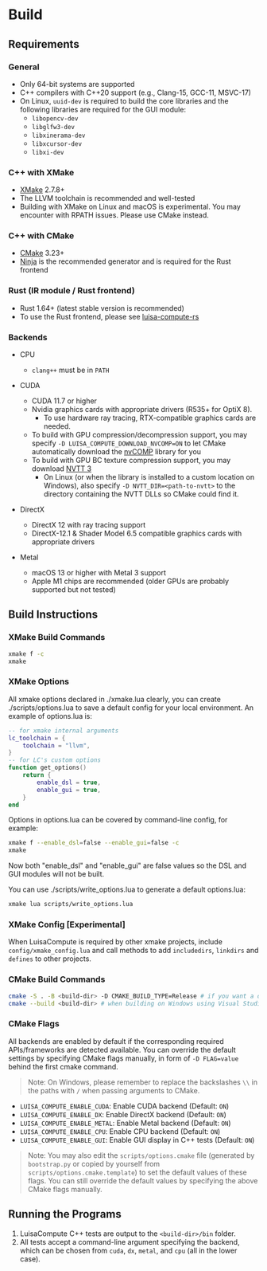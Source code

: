 # Build

## Requirements

### General
- Only 64-bit systems are supported
- C++ compilers with C++20 support (e.g., Clang-15, GCC-11, MSVC-17)
- On Linux, `uuid-dev` is required to build the core libraries and the following libraries are required for the GUI module:
  - `libopencv-dev`
  - `libglfw3-dev`
  - `libxinerama-dev`
  - `libxcursor-dev`
  - `libxi-dev`


### C++ with XMake

- [XMake](https://xmake.io/) 2.7.8+
- The LLVM toolchain is recommended and well-tested
- Building with XMake on Linux and macOS is experimental. You may encounter with RPATH issues. Please use CMake instead.

### C++ with CMake

- [CMake](https://cmake.org/) 3.23+
- [Ninja](https://ninja-build.org) is the recommended generator and is required for the Rust frontend

### Rust (IR module / Rust frontend)
- Rust 1.64+ (latest stable version is recommended)
- To use the Rust frontend, please see [luisa-compute-rs](https://github.com/LuisaGroup/luisa-compute-rs)

### Backends

- CPU
    - `clang++` must be in `PATH`
- CUDA
    - CUDA 11.7 or higher
    - Nvidia graphics cards with appropriate drivers (R535+ for OptiX 8).
      - To use hardware ray tracing, RTX-compatible graphics cards are needed.
    - To build with GPU compression/decompression support, you may specify `-D LUISA_COMPUTE_DOWNLOAD_NVCOMP=ON` to let CMake automatically download the [nvCOMP](https://developer.nvidia.com/nvcomp) library for you
    - To build with GPU BC texture compression support, you may download [NVTT 3](https://developer.nvidia.com/gpu-accelerated-texture-compression)
      - On Linux (or when the library is installed to a custom location on Windows), also specify `-D NVTT_DIR=<path-to-nvtt>` to the directory containing the NVTT DLLs so CMake could find it.

- DirectX
    - DirectX 12 with ray tracing support
    - DirectX-12.1 & Shader Model 6.5 compatible graphics cards with appropriate drivers
- Metal
    - macOS 13 or higher with Metal 3 support
    - Apple M1 chips are recommended (older GPUs are probably supported but not tested)

## Build Instructions

### XMake Build Commands

```bash
xmake f -c
xmake
```

### XMake Options

All xmake options declared in ./xmake.lua clearly, you can create ./scripts/options.lua to save a default config for your local environment. An example of options.lua is:

```lua
-- for xmake internal arguments
lc_toolchain = {
	toolchain = "llvm",
}
-- for LC's custom options
function get_options()
	return {
		enable_dsl = true,
		enable_gui = true,
	}
end
```
Options in options.lua can be covered by command-line config, for example:

```bash
xmake f --enable_dsl=false --enable_gui=false -c
xmake
```

Now both "enable_dsl" and "enable_gui" are false values so the DSL and GUI modules will not be built.

You can use ./scripts/write_options.lua to generate a default options.lua:
```bash
xmake lua scripts/write_options.lua
```

### XMake Config [Experimental]

When LuisaCompute is required by other xmake projects, include `config/xmake_config.lua` and call methods to add `includedirs`, `linkdirs` and `defines` to other projects.

### CMake Build Commands

```bash
cmake -S . -B <build-dir> -D CMAKE_BUILD_TYPE=Release # if you want a debug build, change to `-D CMAKE_BUILD_TYPE=Debug`; optionally followed by other flags as listed above
cmake --build <build-dir> # when building on Windows using Visual Studio Generators, add `--config=Release` in a release build
```

### CMake Flags

All backends are enabled by default if the corresponding required
APIs/frameworks are detected available. You can override the default
settings by specifying CMake flags manually, in form of `-D FLAG=value`
behind the first cmake command.

> Note: On Windows, please remember to replace the backslashes `\\` in the paths with `/` when passing arguments to CMake.

- `LUISA_COMPUTE_ENABLE_CUDA`: Enable CUDA backend (Default: `ON`)
- `LUISA_COMPUTE_ENABLE_DX`: Enable DirectX backend (Default: `ON`)
- `LUISA_COMPUTE_ENABLE_METAL`: Enable Metal backend (Default: `ON`)
- `LUISA_COMPUTE_ENABLE_CPU`: Enable CPU backend (Default: `ON`)
- `LUISA_COMPUTE_ENABLE_GUI`: Enable GUI display in C++ tests (Default: `ON`)

> Note: You may also edit the `scripts/options.cmake` file (generated by `bootstrap.py` or copied by yourself from
> `scripts/options.cmake.template`) to set the default values of these flags. You can still override the default
> values by specifying the above CMake flags manually.
  
## Running the Programs

1. LuisaCompute C++ tests are output to the `<build-dir>/bin` folder.
2. All tests accept a command-line argument specifying the backend, which can be chosen from `cuda`, `dx`, `metal`,
   and `cpu` (all in the lower case).
